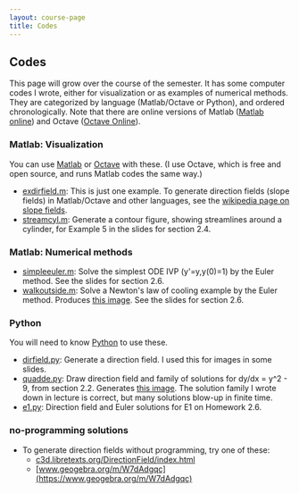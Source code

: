 ```yaml
---
layout: course-page
title: Codes
---
```


## Codes

This page will grow over the course of the semester.  It has some computer codes I wrote, either for visualization or as examples of numerical methods.  They are categorized by language (Matlab/Octave or Python), and ordered chronologically.  Note that there are online versions of Matlab ([Matlab online](https://matlab.mathworks.com/)) and Octave ([Octave Online](https://octave-online.net/)).

### Matlab: Visualization

You can use [Matlab](https://www.mathworks.com/products/matlab.html) or [Octave](https://www.gnu.org/software/octave/) with these.  (I use Octave, which is free and open source, and runs Matlab codes the same way.)

* [exdirfield.m](assets/codes/F23/exdirfield.m):  This is just one example.  To generate direction fields (slope fields) in Matlab/Octave and other languages, see the [wikipedia page on slope fields](https://en.wikipedia.org/wiki/Slope_field#Software_for_plotting_slope_fields).
* [streamcyl.m](assets/codes/F23/streamcyl.m): Generate a contour figure, showing streamlines around a cylinder, for Example 5 in the slides for section 2.4.

### Matlab: Numerical methods

* [simpleeuler.m](assets/codes/F23/simpleeuler.m): Solve the simplest ODE IVP (y'=y,y(0)=1) by the Euler method.  See the slides for section 2.6.
* [walkoutside.m](assets/codes/F23/walkoutside.m): Solve a Newton's law of cooling example by the Euler method.  Produces [this image](assets/codes/F23/walkoutside.png).  See the slides for section 2.6.

### Python

You will need to know [Python](https://www.python.org/) to use these.

* [dirfield.py](assets/codes/F23/dirfield.py):  Generate a direction field.  I used this for images in some slides.
* [quadde.py](assets/codes/F23/quadde.py):  Draw direction field and family of solutions for dy/dx = y^2 - 9, from section 2.2.  Generates [this image](assets/codes/F23/quadde.png).  The solution family I wrote down in lecture is correct, but many solutions blow-up in finite time.
* [e1.py](assets/codes/F23/e1.py):  Direction field and Euler solutions for E1 on Homework 2.6.

### no-programming solutions

* To generate direction fields without programming, try one of these:
    * [c3d.libretexts.org/DirectionField/index.html](https://c3d.libretexts.org/DirectionField/index.html)
    * [www.geogebra.org/m/W7dAdgqc](https://www.geogebra.org/m/W7dAdgqc)
